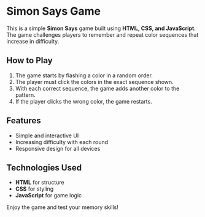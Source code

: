 # Simon Says Game

This is a simple **Simon Says** game built using **HTML, CSS, and JavaScript**. The game challenges players to remember and repeat color sequences that increase in difficulty.

## How to Play
1. The game starts by flashing a color in a random order.
2. The player must click the colors in the exact sequence shown.
3. With each correct sequence, the game adds another color to the pattern.
4. If the player clicks the wrong color, the game restarts.

## Features
- Simple and interactive UI
- Increasing difficulty with each round
- Responsive design for all devices

## Technologies Used
- **HTML** for structure
- **CSS** for styling
- **JavaScript** for game logic

Enjoy the game and test your memory skills!
